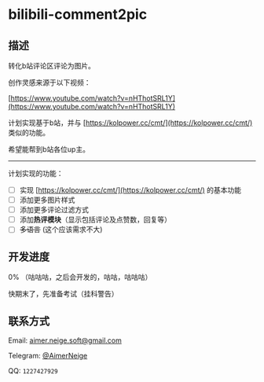 # bilibili-comment2pic

## 描述

转化b站评论区评论为图片。

创作灵感来源于以下视频：

[https://www.youtube.com/watch?v=nHThotSRL1Y](https://www.youtube.com/watch?v=nHThotSRL1Y)

计划实现基于b站，并与 [https://kolpower.cc/cmt/](https://kolpower.cc/cmt/) 类似的功能。

希望能帮到b站各位up主。

---

计划实现的功能：

- [ ] 实现 [https://kolpower.cc/cmt/](https://kolpower.cc/cmt/) 的基本功能
- [ ] 添加更多图片样式
- [ ] 添加更多评论过滤方式
- [ ] 添加**热评模块**（显示包括评论及点赞数，回复等）
- [ ] ~~多语言~~ (这个应该需求不大)

## 开发进度

0% （咕咕咕，之后会开发的，咕咕，咕咕咕）

快期末了，先准备考试（挂科警告）

## 联系方式

Email: [aimer.neige.soft@gmail.com](mailto:aimer.neige.soft@gmail.com)

Telegram: [@AimerNeige](https://t.me/AimerNeige)

QQ: `1227427929`